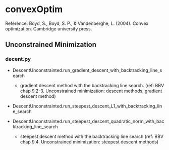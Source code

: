 # convexOptim

Reference: Boyd, S., Boyd, S. P., & Vandenberghe, L. (2004). Convex optimization. Cambridge university press.

## Unconstrained Minimization

### decent.py

- DescentUnconstrainted.run_gradient_descent_with_backtracking_line_search
    - gradient descent method with the backtracking line search.
(ref: BBV chap 9.2-3. Unconstrained minimization: descent methods, gradient descent method)

- DescentUnconstrainted.run_steepest_descent_L1_with_backtracking_line_search
- DescentUnconstrainted.run_steepest_descent_quadratic_norm_with_backtracking_line_search
    - steepest descent method with the backtracking line search
(ref: BBV chap 9.4. Unconstrained minimization: steepest descent methods)